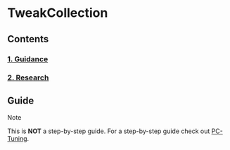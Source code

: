 # TweakCollection

## Contents

### [1. Guidance](Guidance.md)

### [2. Research](Research.md)

## Guide

> [!Note]
> This is **NOT** a step-by-step guide. For a step-by-step guide check out [PC-Tuning](https://github.com/valleyofdoom/PC-Tuning).